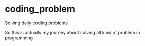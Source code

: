 # coding_problem
Solving daily coding problems


So this is actually my journey about solving all kind of problem in programming 
